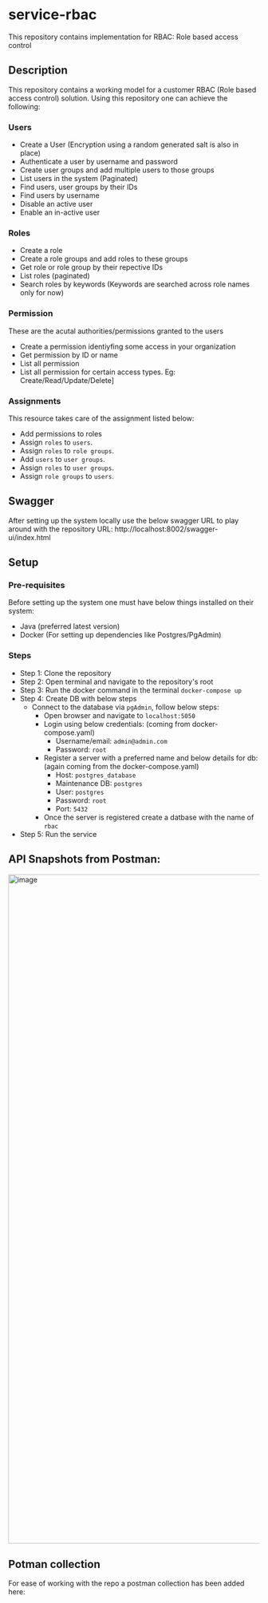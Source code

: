 # service-rbac
This repository contains implementation for RBAC: Role based access control

## Description
This repository contains a working model for a customer RBAC (Role based access control) solution.
Using this repository one can achieve the following:

### Users
- Create a User (Encryption using a random generated salt is also in place)
- Authenticate a user by username and password
- Create user groups and add multiple users to those groups
- List users in the system (Paginated)
- Find users, user groups by their IDs
- Find users by username
- Disable an active user
- Enable an in-active user

### Roles
- Create a role
- Create a role groups and add roles to these groups
- Get role or role group by their repective IDs
- List roles (paginated)
- Search roles by keywords (Keywords are searched across role names only for now)

### Permission
These are the acutal authorities/permissions granted to the users
- Create a permission identiyfing some access in your organization
- Get permission by ID or name
- List all permission
- List all permission for certain access types. Eg: Create/Read/Update/Delete]

### Assignments
This resource takes care of the assignment listed below:
- Add permissions to roles
- Assign `roles` to `users`.
- Assign `roles` to `role groups`.
- Add `users` to `user groups`.
- Assign `roles` to `user groups`.
- Assign `role groups` to `users`.
  

## Swagger
After setting up the system locally use the below swagger URL to play around with the repository
URL: http://localhost:8002/swagger-ui/index.html

## Setup

### Pre-requisites
Before setting up the system one must have below things installed on their system:
- Java (preferred latest version)
- Docker (For setting up dependencies like Postgres/PgAdmin)

### Steps
- Step 1: Clone the repository
- Step 2: Open terminal and navigate to the repository's root
- Step 3: Run the docker command in the terminal `docker-compose up`
- Step 4: Create DB with below steps
    - Connect to the database via `pgAdmin`, follow below steps:
        - Open browser and navigate to `localhost:5050`
        - Login using below credentials: (coming from docker-compose.yaml)
            - Username/email: `admin@admin.com`
            - Password: `root`
        - Register a server with a preferred name and below details for db: (again coming from the docker-compose.yaml)
            - Host: `postgres_database`
            - Maintenance DB: `postgres`
            - User: `postgres`
            - Password: `root`
            - Port: `5432`
        - Once the server is registered create a datbase with the name of `rbac`
- Step 5: Run the service


## API Snapshots from Postman:
<img width="1342" alt="image" src="https://github.com/Anuj003Bhatt/service-rbac/assets/34508608/d63dc56a-5029-4827-ae3a-2a2e6ff6f84e">

## Potman collection
For ease of working with the repo a postman collection has been added here: 
